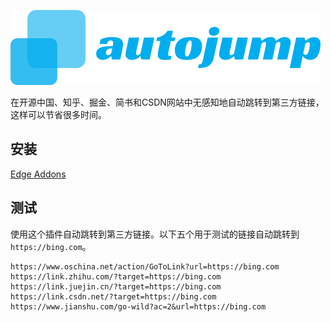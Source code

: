 [![autojump](icon.svg "autojump")](https://github.com/linbingquan/autojump)

在开源中国、知乎、掘金、简书和CSDN网站中无感知地自动跳转到第三方链接，这样可以节省很多时间。

## 安装

[Edge Addons](https://microsoftedge.microsoft.com/addons/detail/autojump/kbhcphjkaedjlbkhaikmjidejkppmkih)

## 测试

使用这个插件自动跳转到第三方链接。以下五个用于测试的链接自动跳转到 `https://bing.com`。

```
https://www.oschina.net/action/GoToLink?url=https://bing.com
https://link.zhihu.com/?target=https://bing.com
https://link.juejin.cn/?target=https://bing.com
https://link.csdn.net/?target=https://bing.com
https://www.jianshu.com/go-wild?ac=2&url=https://bing.com
```